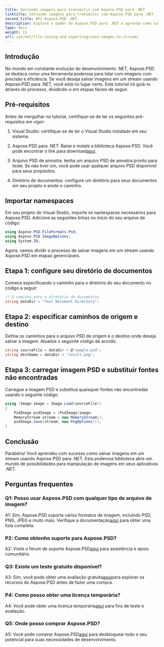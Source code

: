 ```yaml
---
title: Salvando imagens para transmitir com Aspose.PSD para .NET
linktitle: Salvando imagens para transmitir com Aspose.PSD para .NET
second_title: API Aspose.PSD .NET
description: Explore o poder do Aspose.PSD para .NET e aprenda como salvar imagens em um stream sem esforço. Siga nosso guia passo a passo para uma integração perfeita.
type: docs
weight: 11
url: /pt/net/file-saving-and-exporting/save-images-to-stream/
---
```

## Introdução

No mundo em constante evolução do desenvolvimento .NET, Aspose.PSD se destaca como uma ferramenta poderosa para lidar com imagens com precisão e eficiência. Se você deseja salvar imagens em um stream usando Aspose.PSD para .NET, você está no lugar certo. Este tutorial irá guiá-lo através do processo, dividindo-o em etapas fáceis de seguir.

## Pré-requisitos

Antes de mergulhar no tutorial, certifique-se de ter os seguintes pré-requisitos em vigor:

1. Visual Studio: certifique-se de ter o Visual Studio instalado em seu sistema.

2.  Aspose.PSD para .NET: Baixe e instale a biblioteca Aspose.PSD. Você pode encontrar o link para download[aqui](https://releases.aspose.com/psd/net/).

3. Arquivo PSD de amostra: tenha um arquivo PSD de amostra pronto para teste. Se não tiver um, você pode usar qualquer arquivo PSD disponível para seus propósitos.

4. Diretório de documentos: configure um diretório para seus documentos em seu projeto e anote o caminho.

## Importar namespaces

Em seu projeto do Visual Studio, importe os namespaces necessários para Aspose.PSD. Adicione as seguintes linhas no início do seu arquivo de código:

```csharp
using Aspose.PSD.FileFormats.Psd;
using Aspose.PSD.ImageOptions;
using System.IO;
```

Agora, vamos dividir o processo de salvar imagens em um stream usando Aspose.PSD em etapas gerenciáveis.

## Etapa 1: configure seu diretório de documentos

Comece especificando o caminho para o diretório do seu documento no código a seguir:

```csharp
// O caminho para o diretório de documentos.
string dataDir = "Your Document Directory";
```

## Etapa 2: especificar caminhos de origem e destino

Defina os caminhos para o arquivo PSD de origem e o destino onde deseja salvar a imagem. Atualize o seguinte código de acordo:

```csharp
string sourceFile = dataDir + @"sample.psd";
string destName = dataDir + "result.png";
```

## Etapa 3: carregar imagem PSD e substituir fontes não encontradas

Carregue a imagem PSD e substitua quaisquer fontes não encontradas usando o seguinte código:

```csharp
using (Image image = Image.Load(sourceFile))
{
    PsdImage psdImage = (PsdImage)image;
    MemoryStream stream = new MemoryStream();
    psdImage.Save(stream, new PngOptions());
}
```

## Conclusão

Parabéns! Você aprendeu com sucesso como salvar imagens em um stream usando Aspose.PSD para .NET. Esta poderosa biblioteca abre um mundo de possibilidades para manipulação de imagens em seus aplicativos .NET.

## Perguntas frequentes

### Q1: Posso usar Aspose.PSD com qualquer tipo de arquivo de imagem?

 A1: Sim, Aspose.PSD suporta vários formatos de imagem, incluindo PSD, PNG, JPEG e muito mais. Verifique a documentação[aqui](https://reference.aspose.com/psd/net/) para obter uma lista completa.

### P2: Como obtenho suporte para Aspose.PSD?

 A2: Visite o fórum de suporte Aspose.PSD[aqui](https://forum.aspose.com/c/psd/34) para assistência e apoio comunitário.

### Q3: Existe um teste gratuito disponível?

 A3: Sim, você pode obter uma avaliação gratuita[aqui](https://releases.aspose.com/)para explorar os recursos do Aspose.PSD antes de fazer uma compra.

### P4: Como posso obter uma licença temporária?

 A4: Você pode obter uma licença temporária[aqui](https://purchase.aspose.com/temporary-license/) para fins de teste e avaliação.

### Q5: Onde posso comprar Aspose.PSD?

 A5: Você pode comprar Aspose.PSD[aqui](https://purchase.aspose.com/buy) para desbloquear todo o seu potencial para suas necessidades de desenvolvimento.